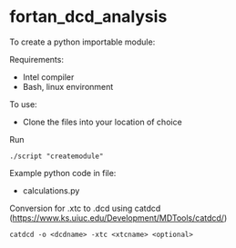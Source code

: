 # fortan_dcd_analysis

To create a python importable module:

Requirements:
- Intel compiler
- Bash, linux environment

To use:
- Clone the files into your location of choice

Run

`
  ./script "createmodule"
`

Example python code in file:
- calculations.py

Conversion for .xtc to .dcd using catdcd (https://www.ks.uiuc.edu/Development/MDTools/catdcd/)

`
  catdcd -o <dcdname> -xtc <xtcname> <optional>
`
